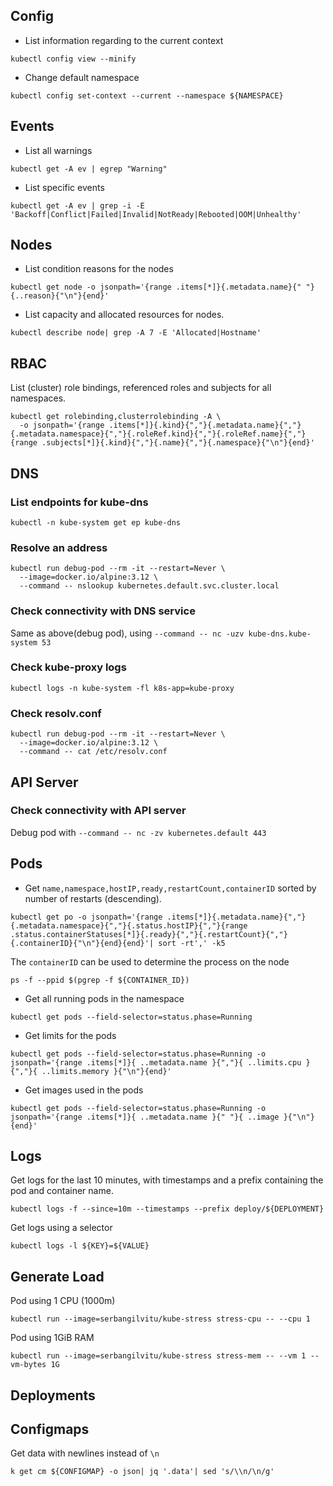 ## Config
* List information regarding to the current context
```
kubectl config view --minify
```

* Change default namespace
```
kubectl config set-context --current --namespace ${NAMESPACE}
```

## Events
* List all warnings
```
kubectl get -A ev | egrep "Warning"
```

* List specific events
```
kubectl get -A ev | grep -i -E 'Backoff|Conflict|Failed|Invalid|NotReady|Rebooted|OOM|Unhealthy'
```

## Nodes
* List condition reasons for the nodes
```
kubectl get node -o jsonpath='{range .items[*]}{.metadata.name}{" "}{..reason}{"\n"}{end}'
```

* List capacity and allocated resources for nodes.
```
kubectl describe node| grep -A 7 -E 'Allocated|Hostname'
```

## RBAC
List (cluster) role bindings, referenced roles and subjects for all namespaces.
```
kubectl get rolebinding,clusterrolebinding -A \
  -o jsonpath='{range .items[*]}{.kind}{","}{.metadata.name}{","}{.metadata.namespace}{","}{.roleRef.kind}{","}{.roleRef.name}{","}{range .subjects[*]}{.kind}{","}{.name}{","}{.namespace}{"\n"}{end}'
```

## DNS
### List endpoints for kube-dns
```
kubectl -n kube-system get ep kube-dns
```
### Resolve an address
```
kubectl run debug-pod --rm -it --restart=Never \
  --image=docker.io/alpine:3.12 \
  --command -- nslookup kubernetes.default.svc.cluster.local
```
### Check connectivity with DNS service
Same as above(debug pod), using `--command -- nc -uzv kube-dns.kube-system 53`

### Check kube-proxy logs
```
kubectl logs -n kube-system -fl k8s-app=kube-proxy
```

### Check resolv.conf
```
kubectl run debug-pod --rm -it --restart=Never \
  --image=docker.io/alpine:3.12 \
  --command -- cat /etc/resolv.conf
```

## API Server
### Check connectivity with API server
Debug pod with `--command -- nc -zv kubernetes.default 443`

## Pods

* Get `name,namespace,hostIP,ready,restartCount,containerID` sorted by number of restarts (descending).
```
kubectl get po -o jsonpath='{range .items[*]}{.metadata.name}{","}{.metadata.namespace}{","}{.status.hostIP}{","}{range .status.containerStatuses[*]}{.ready}{","}{.restartCount}{","}{.containerID}{"\n"}{end}{end}'| sort -rt',' -k5
```
The `containerID` can be used to determine the process on the node
```
ps -f --ppid $(pgrep -f ${CONTAINER_ID})
```

* Get all running pods in the namespace
```
kubectl get pods --field-selector=status.phase=Running
```

* Get limits for the pods
```
kubectl get pods --field-selector=status.phase=Running -o jsonpath='{range .items[*]}{ ..metadata.name }{","}{ ..limits.cpu }{","}{ ..limits.memory }{"\n"}{end}'
```

* Get images used in the pods
```
kubectl get pods --field-selector=status.phase=Running -o jsonpath='{range .items[*]}{ ..metadata.name }{" "}{ ..image }{"\n"}{end}'
```

## Logs
Get logs for the last 10 minutes, with timestamps and a prefix containing the pod and container name.
```
kubectl logs -f --since=10m --timestamps --prefix deploy/${DEPLOYMENT}
```

Get logs using a selector
```
kubectl logs -l ${KEY}=${VALUE}
```

## Generate Load
Pod using 1 CPU (1000m)
```
kubectl run --image=serbangilvitu/kube-stress stress-cpu -- --cpu 1
```

Pod using 1GiB RAM
```
kubectl run --image=serbangilvitu/kube-stress stress-mem -- --vm 1 --vm-bytes 1G
```

## Deployments
### 

## Configmaps
Get data with newlines instead of `\n`
```
k get cm ${CONFIGMAP} -o json| jq '.data'| sed 's/\\n/\n/g'
```